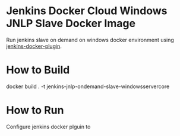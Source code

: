 # Jenkins Docker Cloud Windows JNLP Slave Docker Image

Run jenkins slave on demand on windows docker environment using [jenkins-docker-plugin](https://github.com/SWBSanjeewa/docker-plugin "jenkins-docker-plugin").

# How to Build

docker build . -t jenkins-jnlp-ondemand-slave-windowsservercore


# How to Run

Configure jenkins docker plguin to 